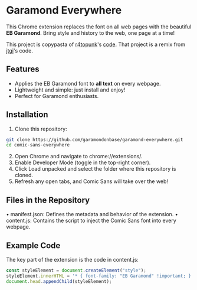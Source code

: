 # Garamond Everywhere

This Chrome extension replaces the font on all web pages with the beautiful **EB Garamond**. Bring style and history to the web, one page at a time!

This project is copypasta of [r4topunk](https://warpcast.com/r4topunk/0x1036d6cd)'s [code](https://github.com/r4topunk/comic-sans-everywhere). That project is a remix from [jtgi](https://warpcast.com/jtgi/0xdf3c8658)'s code.

## Features

- Applies the EB Garamond font to **all text** on every webpage.
- Lightweight and simple: just install and enjoy!
- Perfect for Garamond enthusiasts.

## Installation

1. Clone this repository:

```bash
git clone https://github.com/garamondonbase/garamond-everywhere.git
cd comic-sans-everywhere
```

2. Open Chrome and navigate to chrome://extensions/.
3. Enable Developer Mode (toggle in the top-right corner).
4. Click Load unpacked and select the folder where this repository is cloned.
5. Refresh any open tabs, and Comic Sans will take over the web!

## Files in the Repository

• manifest.json: Defines the metadata and behavior of the extension.
• content.js: Contains the script to inject the Comic Sans font into every webpage.

## Example Code

The key part of the extension is the code in content.js:

```js
const styleElement = document.createElement("style");
styleElement.innerHTML = '* { font-family: "EB Garamond" !important; }';
document.head.appendChild(styleElement);
```
